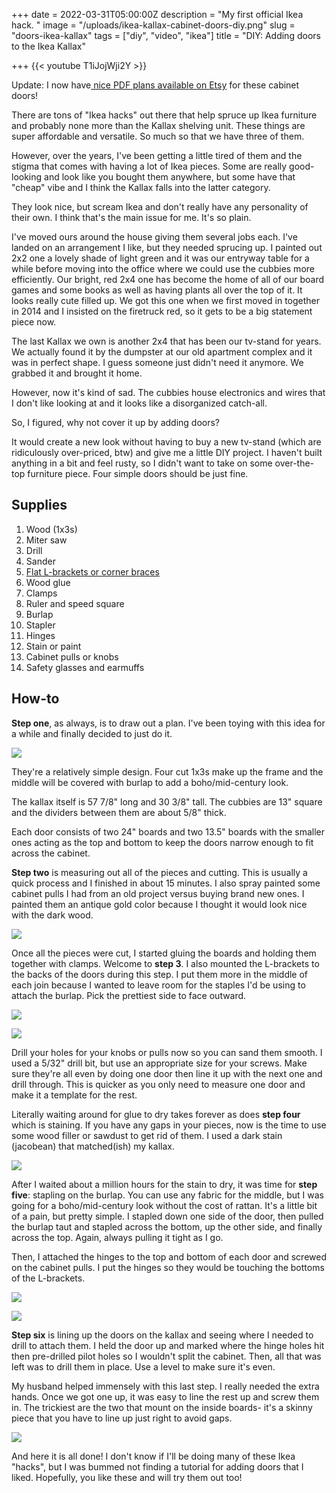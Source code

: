 
+++
date = 2022-03-31T05:00:00Z
description = "My first official Ikea hack. "
image = "/uploads/ikea-kallax-cabinet-doors-diy.png"
slug = "doors-ikea-kallax"
tags = ["diy", "video", "ikea"]
title = "DIY: Adding doors to the Ikea Kallax"

+++
{{< youtube T1iJojWji2Y >}}

Update: I now have[ nice PDF plans available on Etsy](https://www.etsy.com/listing/1218716335/cabinet-doors-woodworking-plans-mod-for?ref=listings_manager_grid) for these cabinet doors!

There are tons of "Ikea hacks" out there that help spruce up Ikea furniture and probably none more than the Kallax shelving unit. These things are super affordable and versatile. So much so that we have three of them.

However, over the years, I've been getting a little tired of them and the stigma that comes with having a lot of Ikea pieces. Some are really good-looking and look like you bought them anywhere, but some have that "cheap" vibe and I think the Kallax falls into the latter category.

They look nice, but scream Ikea and don't really have any personality of their own. I think that's the main issue for me. It's so plain.

I've moved ours around the house giving them several jobs each. I've landed on an arrangement I like, but they needed sprucing up. I painted out 2x2 one a lovely shade of light green and it was our entryway table for a while before moving into the office where we could use the cubbies more efficiently. Our bright, red 2x4 one has become the home of all of our board games and some books as well as having plants all over the top of it. It looks really cute filled up. We got this one when we first moved in together in 2014 and I insisted on the firetruck red, so it gets to be a big statement piece now.

The last Kallax we own is another 2x4 that has been our tv-stand for years. We actually found it by the dumpster at our old apartment complex and it was in perfect shape. I guess someone just didn't need it anymore. We grabbed it and brought it home.

However, now it's kind of sad. The cubbies house electronics and wires that I don't like looking at and it looks like a disorganized catch-all.

So, I figured, why not cover it up by adding doors?

It would create a new look without having to buy a new tv-stand (which are ridiculously over-priced, btw) and give me a little DIY project. I haven't built anything in a bit and feel rusty, so I didn't want to take on some over-the-top furniture piece. Four simple doors should be just fine.

## Supplies

 1. Wood (1x3s)
 2. Miter saw
 3. Drill
 4. Sander
 5. [Flat L-brackets or corner braces](https://www.lowes.com/pd/ReliaBilt-ReliaBilt-2-in-Zinc-Plated-Flat-Corner-Brace-4-Pack/5003415929)
 6. Wood glue
 7. Clamps
 8. Ruler and speed square
 9. Burlap
10. Stapler
11. Hinges
12. Stain or paint
13. Cabinet pulls or knobs
14. Safety glasses and earmuffs

## How-to

**Step one**, as always, is to draw out a plan. I've been toying with this idea for a while and finally decided to just do it.

![](/uploads/01-doors-plan.jpg)

They're a relatively simple design. Four cut 1x3s make up the frame and the middle will be covered with burlap to add a boho/mid-century look.

The kallax itself is 57 7/8" long and 30 3/8" tall. The cubbies are 13" square and the dividers between them are about 5/8" thick.

Each door consists of two 24" boards and two 13.5" boards with the smaller ones acting as the top and bottom to keep the doors narrow enough to fit across the cabinet.

**Step two** is measuring out all of the pieces and cutting. This is usually a quick process and I finished in about 15 minutes. I also spray painted some cabinet pulls I had from an old project versus buying brand new ones. I painted them an antique gold color because I thought it would look nice with the dark wood.

![](/uploads/02-doors-boards-cut.jpg)

Once all the pieces were cut, I started gluing the boards and holding them together with clamps. Welcome to **step 3**.  I also mounted the L-brackets to the backs of the doors during this step. I put them more in the middle of each join because I wanted to leave room for the staples I'd be using to attach the burlap. Pick the prettiest side to face outward.

![](/uploads/06-l-brackets.jpg)

![](/uploads/08-door-clamped-with-brackets-attached.jpg)

Drill your holes for your knobs or pulls now so you can sand them smooth. I used a 5/32" drill bit, but use an appropriate size for your screws. Make sure they're all even by doing one door then line it up with the next one and drill through. This is quicker as you only need to measure one door and make it a template for the rest.

Literally waiting around for glue to dry takes forever as does **step four** which is staining. If you have any gaps in your pieces, now is the time to use some wood filler or sawdust to get rid of them. I used a dark stain (jacobean) that matched(ish) my kallax.

![](/uploads/09-all-doors-stained.jpg)

After I waited about a million hours for the stain to dry, it was time for **step five**: stapling on the burlap. You can use any fabric for the middle, but I was going for a boho/mid-century look without the cost of rattan. It's a little bit of a pain, but pretty simple. I stapled down one side of the door, then pulled the burlap taut and stapled across the bottom, up the other side, and finally across the top. Again, always pulling it tight as I go.

Then, I attached the hinges to the top and bottom of each door and screwed on the cabinet pulls. I put the hinges so they would be touching the bottoms of the L-brackets.

![](/uploads/07-hinges.jpg)

![](/uploads/010-first-door-done.jpg)

**Step six** is lining up the doors on the kallax and seeing where I needed to drill to attach them. I held the door up and marked where the hinge holes hit then pre-drilled pilot holes so I wouldn't split the cabinet. Then, all that was left was to drill them in place. Use a level to make sure it's even.

My husband helped immensely with this last step. I really needed the extra hands. Once we got one up, it was easy to line the rest up and screw them in. The trickiest are the two that mount on the inside boards- it's a skinny piece that you have to line up just right to avoid gaps.

![](/uploads/011-all-doors-done-on-ikea-kallax-finished.jpg)

And here it is all done! I don't know if I'll be doing many of these Ikea "hacks", but I was bummed not finding a tutorial for adding doors that I liked. Hopefully, you like these and will try them out too!
